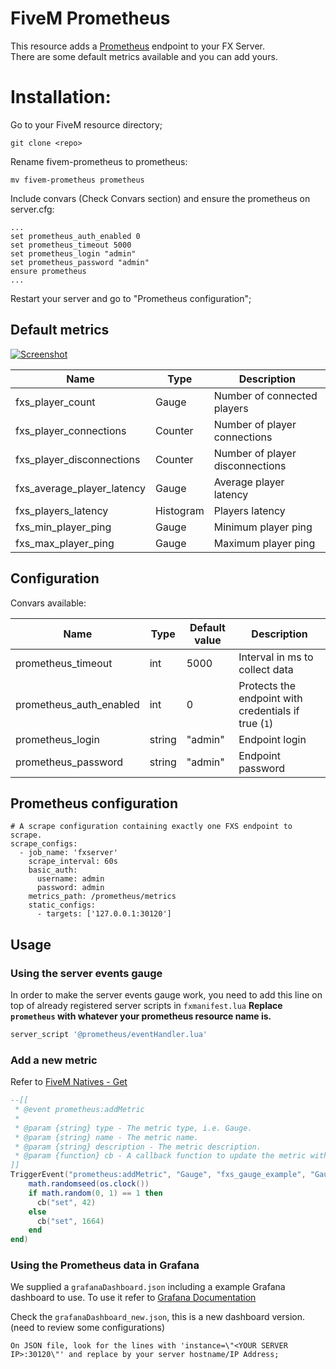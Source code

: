 # FiveM Prometheus

This resource adds a [Prometheus](https://prometheus.io/) endpoint to your FX Server.  
There are some default metrics available and you can add yours.

# Installation:

Go to your FiveM resource directory;
```
git clone <repo>
```
Rename fivem-prometheus to prometheus:
```
mv fivem-prometheus prometheus
```
Include convars (Check Convars section) and ensure the prometheus on server.cfg:
```
...
set prometheus_auth_enabled 0
set prometheus_timeout 5000
set prometheus_login "admin"
set prometheus_password "admin"
ensure prometheus
...
```

Restart your server and go to "Prometheus configuration";

## Default metrics

[![Screenshot](https://i.postimg.cc/6qqhFjF5/Selection_887.png)](https://i.postimg.cc/6qqhFjF5/Selection_887.png)

| Name                       	| Type      	| Description                     	|
|----------------------------	|-----------	|---------------------------------	|
| fxs_player_count           	| Gauge     	| Number of connected players     	|
| fxs_player_connections     	| Counter   	| Number of player connections    	|
| fxs_player_disconnections  	| Counter   	| Number of player disconnections 	|
| fxs_average_player_latency 	| Gauge     	| Average player latency          	|
| fxs_players_latency        	| Histogram 	| Players latency                 	|
| fxs_min_player_ping        	| Gauge     	| Minimum player ping             	|
| fxs_max_player_ping        	| Gauge     	| Maximum player ping             	|

## Configuration

Convars available:

| Name                    	| Type   	| Default value 	| Description                                                 	|
|-------------------------	|--------	|---------------	|-------------------------------------------------------------	|
| prometheus_timeout       	| int   	| 5000          	| Interval in ms to collect data                                |
| prometheus_auth_enabled  	| int    	| 0              	| Protects the endpoint with credentials if true (`1`)         	|
| prometheus_login         	| string 	| "admin"        	| Endpoint login                                               	|
| prometheus_password     	| string 	| "admin"        	| Endpoint password	                                            |

## Prometheus configuration

```
# A scrape configuration containing exactly one FXS endpoint to scrape.
scrape_configs:
  - job_name: 'fxserver'
    scrape_interval: 60s
    basic_auth:
      username: admin
      password: admin
    metrics_path: /prometheus/metrics
    static_configs:
      - targets: ['127.0.0.1:30120']
```

## Usage

### Using the server events gauge

In order to make the server events gauge work, you need to add this line on top of already registered server scripts in `fxmanifest.lua`
**Replace `prometheus` with whatever your prometheus resource name is.**
```lua
server_script '@prometheus/eventHandler.lua'
```

### Add a new metric

Refer to [FiveM Natives - Get](https://docs.fivem.net/natives/?_0x6886C3FE)

```lua
--[[
 * @event prometheus:addMetric
 *
 * @param {string} type - The metric type, i.e. Gauge.
 * @param {string} name - The metric name.
 * @param {string} description - The metric description.
 * @param {function} cb - A callback function to update the metric with a method name (i.e. set) and a value.
]]
TriggerEvent("prometheus:addMetric", "Gauge", "fxs_gauge_example", "Gauge example.", function(cb)
    math.randomseed(os.clock())
    if math.random(0, 1) == 1 then
      cb("set", 42)
    else
      cb("set", 1664)
    end
end)
```

### Using the Prometheus data in Grafana

We supplied a `grafanaDashboard.json` including a example Grafana dashboard to use.
To use it refer to [Grafana Documentation](https://grafana.com/docs/grafana/latest/dashboards/build-dashboards/import-dashboards/)

Check the `grafanaDashboard_new.json`, this is a new dashboard version. (need to review some configurations)
```
On JSON file, look for the lines with 'instance=\"<YOUR SERVER IP>:30120\"' and replace by your server hostname/IP Address;
```


